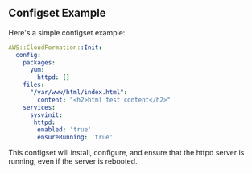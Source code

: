 ## Configset Example

Here's a simple configset example:

```yaml
AWS::CloudFormation::Init:
  config:
    packages:
      yum:
        httpd: []
    files:
      "/var/www/html/index.html":
        content: "<h2>html test content</h2>"
    services:
      sysvinit:
       httpd:
        enabled: 'true'
        ensureRunning: 'true'
```

This configset will install, configure, and ensure that the httpd server is running, even if the server is rebooted.
